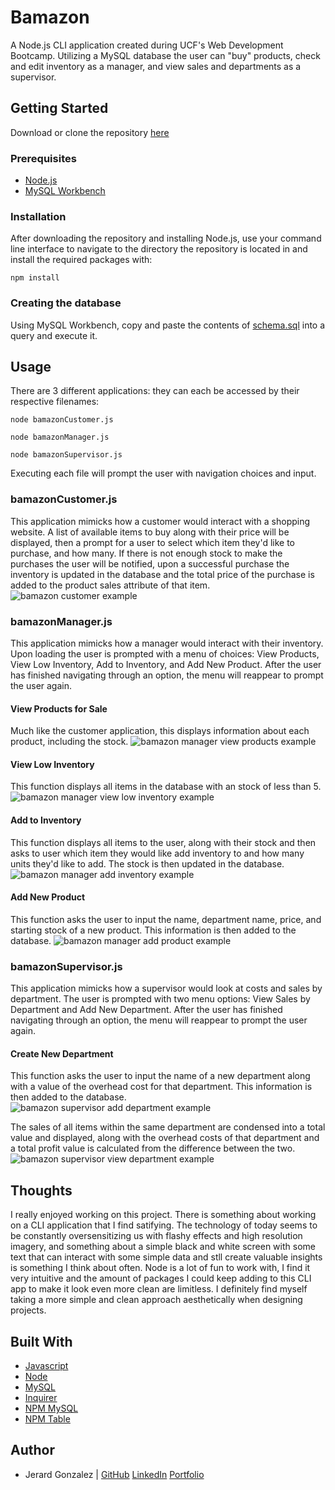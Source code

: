 # Bamazon

A Node.js CLI application created during UCF's Web Development Bootcamp. Utilizing a MySQL database the user can "buy" products, check and edit inventory as a manager, and view sales and departments as a supervisor.

## Getting Started

Download or clone the repository [here](https://github.com/onieronaut/bamazon)

### Prerequisites

* [Node.js](https://nodejs.org/en/)
* [MySQL Workbench](https://www.mysql.com/products/workbench/)

### Installation

After downloading the repository and installing Node.js, use your command line interface to navigate to the directory the repository is located in and install the required packages with:

    npm install

### Creating the database

Using MySQL Workbench, copy and paste the contents of [schema.sql](schema.sql) into a query and execute it.

## Usage

There are 3 different applications: they can each be accessed by their respective filenames:

    node bamazonCustomer.js

    node bamazonManager.js

    node bamazonSupervisor.js

Executing each file will prompt the user with navigation choices and input.

### bamazonCustomer.js

This application mimicks how a customer would interact with a shopping website. A list of available items to buy along with their price will be displayed, then a prompt for a user to select which item they'd like to purchase, and how many. If there is not enough stock to make the purchases the user will be notified, upon a successful purchase the inventory is updated in the database and the total price of the purchase is added to the product sales attribute of that item.
![bamazon customer example](assets/examples/bamazon_customer.gif)


### bamazonManager.js

This application mimicks how a manager would interact with their inventory. Upon loading the user is prompted with a menu of choices: View Products, View Low Inventory, Add to Inventory, and Add New Product. After the user has finished navigating through an option, the menu will reappear to prompt the user again.

#### View Products for Sale

Much like the customer application, this displays information about each product, including the stock.
![bamazon manager view products example](assets/examples/bamazon_manager_view_products.gif)


#### View Low Inventory

This function displays all items in the database with an stock of less than 5.
![bamazon manager view low inventory example](assets/examples/bamazon_manager_view_low_inventory.gif)

#### Add to Inventory

This function displays all items to the user, along with their stock and then asks to user which item they would like add inventory to and how many units they'd like to add. The stock is then updated in the database.
![bamazon manager add inventory example](assets/examples/bamazon_manager_add_inventory.gif)

#### Add New Product

This function asks the user to input the name, department name, price, and starting stock of a new product. This information is then added to the database.
![bamazon manager add product example](assets/examples/bamazon_manager_add_product.gif)

### bamazonSupervisor.js

This application mimicks how a supervisor would look at costs and sales by department. The user is prompted with two menu options: View Sales by Department and Add New Department. After the user has finished navigating through an option, the menu will reappear to prompt the user again.

#### Create New Department

This function asks the user to input the name of a new department along with a value of the overhead cost for that department. This information is then added to the database.
![bamazon supervisor add department example](assets/examples/bamazon_supervisor_add_department.gif)


The sales of all items within the same department are condensed into a total value and displayed, along with the overhead costs of that department and a total profit value is calculated from the difference between the two.
![bamazon supervisor view department example](assets/examples/bamazon_supervisor_view_department.gif)

## Thoughts

I really enjoyed working on this project. There is something about working on a CLI application that I find satifying. The technology of today seems to be constantly oversensitizing us with flashy effects and high resolution imagery, and something about a simple black and white screen with some text that can interact with some simple data and stll create valuable insights is something I think about often. Node is a lot of fun to work with, I find it very intuitive and the amount of packages I could keep adding to this CLI app to make it look even more clean are limitless. I definitely find myself taking a more simple and clean approach aesthetically when designing projects.

## Built With

* [Javascript](https://www.javascript.com/)
* [Node](https://nodejs.org/en/)
* [MySQL](https://www.mysql.com)
* [Inquirer](https://www.npmjs.com/package/inquirer)
* [NPM MySQL](https://www.npmjs.com/package/mysql)
* [NPM Table](https://www.npmjs.com/package/table)

## Author

* Jerard Gonzalez | [GitHub](https://github.com/onieronaut) [LinkedIn](https://www.linkedin.com/in/jerard-gonzalez-a07467113/) [Portfolio](https://onieronaut.github.io/portfolio3/)
